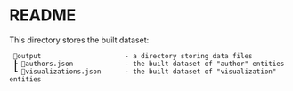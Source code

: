 # README

This directory stores the built dataset:

```
 📂output                     - a directory storing data files
 ┣ 📜authors.json             - the built dataset of "author" entities
 ┗ 📜visualizations.json      - the built dataset of "visualization" entities
```
